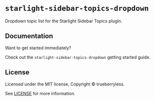 # `starlight-sidebar-topics-dropdown`

Dropdown topic list for the Starlight Sidebar Topics plugin.

## Documentation

Want to get started immediately?

Check out the `starlight-sidebar-topics-dropdown` getting started guide.

## License

Licensed under the MIT license, Copyright © trueberryless.

See [LICENSE](/LICENSE) for more information.
